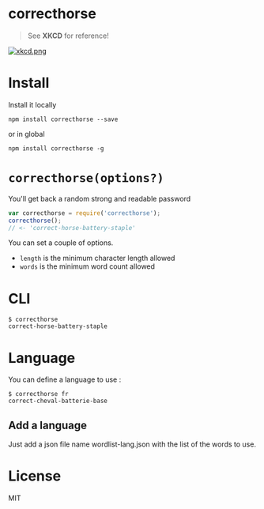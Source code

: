 # correcthorse

> See **XKCD** for reference!

[![xkcd.png][1]][2]

# Install

Install it locally
```shell
npm install correcthorse --save
```
or in global
```shell
npm install correcthorse -g
```

# `correcthorse(options?)`

You'll get back a random strong and readable password

```js
var correcthorse = require('correcthorse');
correcthorse();
// <- 'correct-horse-battery-staple'
```

You can set a couple of options.

- `length` is the minimum character length allowed
- `words` is the minimum word count allowed

# CLI

```shell
$ correcthorse
correct-horse-battery-staple
```

# Language
You can define a language to use :
```shell
$ correcthorse fr
correct-cheval-batterie-base
```

## Add a language
Just add a json file name wordlist-lang.json with the list of the words to use.

# License

MIT

[1]: http://imgs.xkcd.com/comics/password_strength.png
[2]: http://xkcd.com/936/
